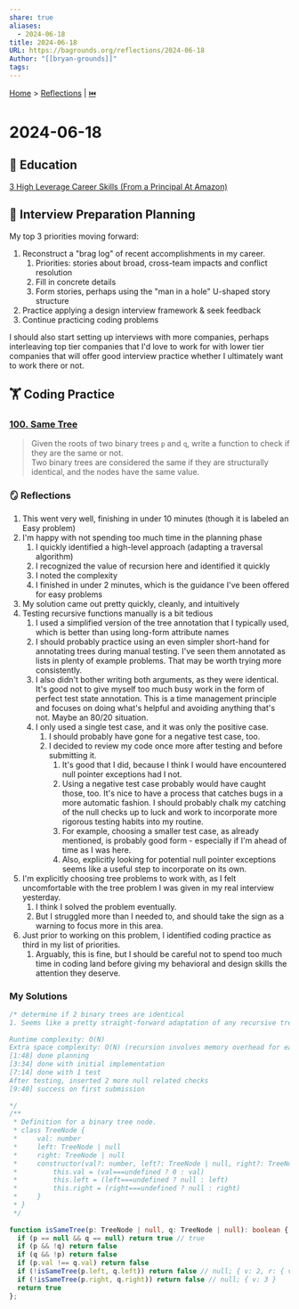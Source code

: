 ```yaml
---  
share: true  
aliases:  
  - 2024-06-18  
title: 2024-06-18  
URL: https://bagrounds.org/reflections/2024-06-18  
Author: "[[bryan-grounds]]"  
tags:   
---  
```

[Home](../index.md) > [Reflections](./index.md) | [⏮️](./2024-06-17.md)  
# 2024-06-18  
## 🧠 Education  
 [3 High Leverage Career Skills (From a Principal At Amazon)](../videos/3-high-leverage-career-skills-from-a-principal-at-amazon.md)  
  
## 🔮 Interview Preparation Planning  
My top 3 priorities moving forward:  
1. Reconstruct a "brag log" of recent accomplishments in my career.  
    1. Priorities: stories about broad, cross-team impacts and conflict resolution  
    2. Fill in concrete details  
    3. Form stories, perhaps using the "man in a hole" U-shaped story structure  
2. Practice applying a design interview framework & seek feedback  
3. Continue practicing coding problems  
  
I should also start setting up interviews with more companies, perhaps interleaving top tier companies that I'd love to work for with lower tier companies that will offer good interview practice whether I ultimately want to work there or not.  
  
## 🏋️ Coding Practice  
### [100. Same Tree](https://leetcode.com/problems/same-tree)  
> Given the roots of two binary trees `p` and `q`, write a function to check if they are the same or not.  
> Two binary trees are considered the same if they are structurally identical, and the nodes have the same value.  
  
### 🪞 Reflections  
1. This went very well, finishing in under 10 minutes (though it is labeled an Easy problem)  
2.  I'm happy with not spending too much time in the planning phase  
    1. I quickly identified a high-level approach (adapting a traversal algorithm)  
    2. I recognized the value of recursion here and identified it quickly  
    3. I noted the complexity  
    4. I finished in under 2 minutes, which is the guidance I've been offered for easy problems  
3. My solution came out pretty quickly, cleanly, and intuitively  
4. Testing recursive functions manually is a bit tedious  
    1. I used a simplified version of the tree annotation that I typically used, which is better than using long-form attribute names  
    2. I should probably practice using an even simpler short-hand for annotating trees during manual testing. I've seen them annotated as lists in plenty of example problems. That may be worth trying more consistently.  
    3. I also didn't bother writing both arguments, as they were identical. It's good not to give myself too much busy work in the form of perfect test state annotation. This is a time management principle and focuses on doing what's helpful and avoiding anything that's not. Maybe an 80/20 situation.  
    4. I only used a single test case, and it was only the positive case.  
        1. I should probably have gone for a negative test case, too.  
        2. I decided to review my code once more after testing and before submitting it.  
            1. It's good that I did, because I think I would have encountered null pointer exceptions had I not.  
            2. Using a negative test case probably would have caught those, too. It's nice to have a process that catches bugs in a more automatic fashion. I should probably chalk my catching of the null checks up to luck and work to incorporate more rigorous testing habits into my routine.  
            3. For example, choosing a smaller test case, as already mentioned, is probably good form - especially if I'm ahead of time as I was here.  
            4. Also, explicitly looking for potential null pointer exceptions seems like a useful step to incorporate on its own.  
5. I'm explicitly choosing tree problems to work with, as I felt uncomfortable with the tree problem I was given in my real interview yesterday.  
    1. I think I solved the problem eventually.  
    2. But I struggled more than I needed to, and should take the sign as a warning to focus more in this area.  
6. Just prior to working on this problem, I identified coding practice as third in my list of priorities.  
    1. Arguably, this is fine, but I should be careful not to spend too much time in coding land before giving my behavioral and design skills the attention they deserve.  
  
### My Solutions  
```ts  
/* determine if 2 binary trees are identical  
1. Seems like a pretty straight-forward adaptation of any recursive tree traversal algorithm will work out here  
  
Runtime complexity: O(N)  
Extra space complexity: O(N) (recursion involves memory overhead for each recursive call)  
[1:48] done planning  
[3:34] done with initial implementation  
[7:14] done with 1 test  
After testing, inserted 2 more null related checks  
[9:40] success on first submission  
  
*/  
/**  
 * Definition for a binary tree node.  
 * class TreeNode {  
 *     val: number  
 *     left: TreeNode | null  
 *     right: TreeNode | null  
 *     constructor(val?: number, left?: TreeNode | null, right?: TreeNode | null) {  
 *         this.val = (val===undefined ? 0 : val)  
 *         this.left = (left===undefined ? null : left)  
 *         this.right = (right===undefined ? null : right)  
 *     }  
 * }  
 */  
  
function isSameTree(p: TreeNode | null, q: TreeNode | null): boolean { // null; { v: 3 }; { v: 2, r: { v: 3 } } }; { v: 1, l: { v: 2, r: { v: 3 } } } { v: 1, l: { v: 2, r: { v: 3 } } }  
  if (p == null && q == null) return true // true  
  if (p && !q) return false  
  if (q && !p) return false  
  if (p.val !== q.val) return false  
  if (!isSameTree(p.left, q.left)) return false // null; { v: 2, r: { v: 3 } } }  
  if (!isSameTree(p.right, q.right)) return false // null; { v: 3 }  
  return true  
};  
```